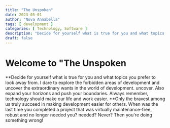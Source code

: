 ```yaml
---
title: "The Unspoken"
date: 2023-05-01
author: "Nova Annabella"
tags: [ development ]
categories: [ Technology, Software ]
description: "Decide for yourself what is true for you and what topics you prefer to look away from"
draft: false
---
```



# Welcome to "The Unspoken

**Decide for yourself what is true for you and what topics you prefer to look away from. I dare to explore the
forbidden areas of development and uncover the extraordinary wants in the world of development. uncover. Also expand
your horizons and push your boundaries. Always remember, technology should make our life and work easier. **Only the
bravest among us truly succeed in making development easier for others. When was the last time you completed a project
that was virtually maintenance-free, robust and no longer needed you? needed? Never? Then you're doing something wrong!
